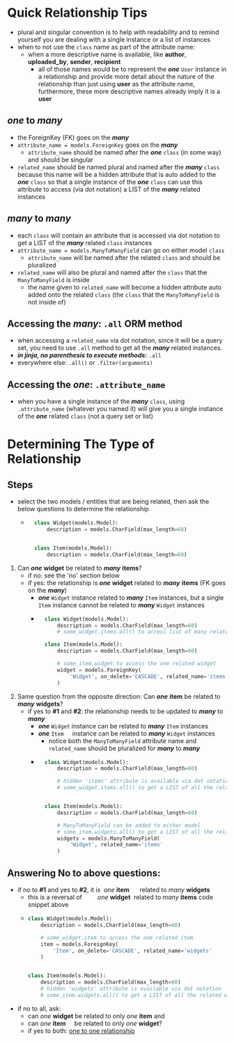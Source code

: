 # Quick Relationship Tips
- plural and singular convention is to help with readability and to remind yourself you are dealing with a single instance or a list of instances
- when to not use the `class` name as part of the attribute name:
  - when a more descriptive name is available, like **author**, **uploaded_by**, **sender**, **recipient**
    - all of those names would be to represent the ***one*** `User` instance in a relationship and provide more detail about the nature of the relationship than just using **user** as the attribute name, furthermore, these more descriptive names already imply it is a **user**

## ***one*** to ***many***
- the ForeignKey (FK) goes on the ***many***
- `attribute_name = models.ForeignKey` goes on the ***many***
    - `attribute_name` should be named after the ***one*** `class` (in some way) and should be singular
- `related_name` should be named plural and named after the ***many*** `class` because this name will be a hidden attribute that is auto added to the ***one*** `class` so that a single instance of the ***one*** `class` can use this attribute to access (via dot notation) a LIST of the ***many*** related instances

## ***many*** to ***many***
- each `class` will contain an attribute that is accessed via dot notation to get a LIST of the ***many*** related `class` instances
- `attribute_name = models.ManyToManyField` can go on either model `class`
    - `attribute_name` will be named after the related `class` and should be pluralized
- `related_name` will also be plural and named after the `class` that the `ManyToManyField` is inside
    - the name given to `related_name` will become a hidden attribute auto added onto the related `class` (the `class` that the `ManyToManyField` is not inside of)

## Accessing the ***many***: `.all` ORM method
- when accessing a `related_name` via dot notation, since it will be a query set, you need to use `.all` method to get all the ***many*** related instances.
- ***in jinja, no parenthesis to execute methods:*** `.all`
- everywhere else: `.all()` or `.filter(arguments)`

## Accessing the ***one***: `.attribute_name`
- when you have a single instance of the ***many*** `class`, using `.attribute_name` (whatever you named it) will give you a single instance of the ***one*** related `class` (not a query set or list)

# Determining The Type of Relationship
## Steps
- select the two models / entities that are being related, then ask the below questions to determine the relationship
  - ``` py
      class Widget(models.Model):
          description = models.CharField(max_length=60)


      class Item(models.Model):
          description = models.CharField(max_length=60)
    ```
1. Can ***one*** **widget** be related to ***many*** **items**?
    - if no: see the 'no' section below
    - if yes: the relationship is ***one*** **widget** related to ***many*** **items** (FK goes on the ***many***)
      - ***one*** `Widget` instance related to ***many*** `Item` instances, but a single `Item` instance cannot be related to ***many*** `Widget` instances
      - ``` py
          class Widget(models.Model):
              description = models.CharField(max_length=60)
              # some_widget.items.all() to access list of many related items

          class Item(models.Model):
              description = models.CharField(max_length=60)

              # some_item.widget to access the one related widget
              widget = models.ForeignKey(
                  'Widget', on_delete='CASCADE', related_name='items'
              )
        ```
2. Same question from the opposite direction: Can ***one*** **item** be related to ***many*** **widgets**?
    - if yes to **#1** and **#2**: the relationship needs to be updated to ***many*** to ***many***
      - ***one*** `Widget` instance can be related to ***many*** `Item` instances
      - ***one*** `Item` &nbsp; &nbsp; instance can be related to ***many*** `Widget` instances
        - notice both the `ManyToManyField` attribute name and `related_name` should be pluralized for ***many*** to ***many***
      - ``` py
          class Widget(models.Model):
              description = models.CharField(max_length=60)

              # hidden 'items' attribute is available via dot notation
              # some_widget.items.all() to get a LIST of all the related items


          class Item(models.Model):
              description = models.CharField(max_length=60)

              # ManyToManyField can be added to either model
              # some_item.widgets.all() to get a LIST of all the related widgets
              widgets = models.ManyToManyField(
                  'Widget', related_name='items'
              )
        ```
## Answering No to above questions:
- if no to **#1** and yes to **#2**, it is&nbsp; *one* **item** &nbsp;&nbsp; &nbsp; related to *many* **widgets**
    - this is a reversal of &nbsp; &nbsp; &nbsp; &nbsp; *one* **widget** &nbsp;related to *many* **items** code snippet above
    - ``` py
      class Widget(models.Model):
          description = models.CharField(max_length=60)

          # some_widget.item to access the one related item
          item = models.ForeignKey(
              'Item', on_delete='CASCADE', related_name='widgets'
          )


      class Item(models.Model):
          description = models.CharField(max_length=60)
          # hidden 'widgets' attribute is available via dot notation
          # some_item.widgets.all() to get a LIST of all the related widgets
      ```
- if no to all, ask:
    - can *one* **widget** be related to only *one* **item** and
    - can *one* **item**&nbsp; &nbsp; &nbsp;be related to only *one* **widget**?
    - if yes to both: [one to one relationship](https://docs.djangoproject.com/en/3.0/topics/db/examples/one_to_one/)